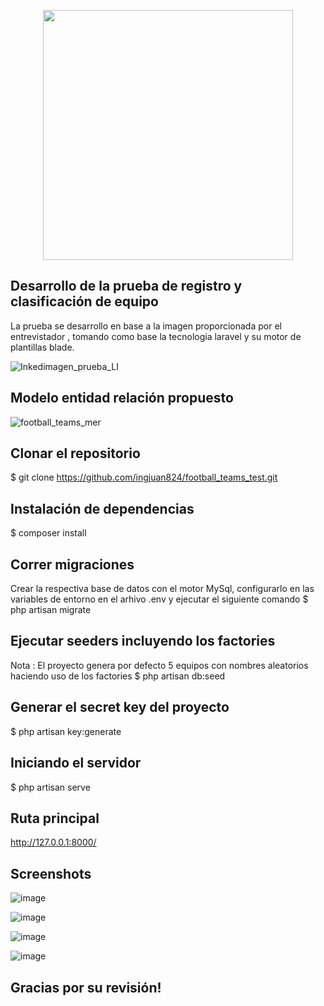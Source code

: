 <p align="center"><a href="https://laravel.com" target="_blank"><img src="https://raw.githubusercontent.com/laravel/art/master/logo-lockup/5%20SVG/2%20CMYK/1%20Full%20Color/laravel-logolockup-cmyk-red.svg" width="400"></a></p>

## Desarrollo de la prueba de registro y clasificación de equipo
La prueba se desarrollo en base a la imagen proporcionada por el entrevistador , tomando como base la tecnologia laravel y su motor de plantillas blade.

![Inkedimagen_prueba_LI](https://user-images.githubusercontent.com/68650185/140445062-d871ad5f-9b1f-4521-b6fa-83d70d50290d.jpg)

## Modelo entidad relación propuesto
![football_teams_mer](https://user-images.githubusercontent.com/68650185/140444769-c03b31c8-4b6d-45eb-b71d-610bc6ef5b71.png)

## Clonar el repositorio
$ git clone https://github.com/ingjuan824/football_teams_test.git


## Instalación de dependencias
$ composer install

## Correr migraciones
Crear la respectiva base de datos con el motor MySql, configurarlo en las variables de entorno en el arhivo .env
y ejecutar el siguiente comando
$ php artisan migrate

## Ejecutar seeders incluyendo los factories
Nota : El proyecto genera por defecto 5 equipos con nombres aleatorios haciendo uso de los factories
$ php artisan db:seed

## Generar el secret key del proyecto 
$ php artisan key:generate

## Iniciando el servidor 
$ php artisan serve

## Ruta principal
http://127.0.0.1:8000/

## Screenshots
![image](https://user-images.githubusercontent.com/68650185/140445573-0ac8b844-b9e6-408c-9f7e-eca06312ad45.png)

![image](https://user-images.githubusercontent.com/68650185/140445774-e50f7177-5161-49f1-9c2a-e66079eb0c5d.png)

![image](https://user-images.githubusercontent.com/68650185/140445798-6762e43d-c848-423a-b5e4-7e02204324a2.png)

![image](https://user-images.githubusercontent.com/68650185/140445821-35473e2b-5762-4e37-a9f0-7c8ce6db1fbf.png)


## Gracias por su revisión!
